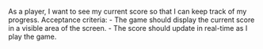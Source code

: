 As a player, I want to see my current score so that I can keep track of my progress.
    Acceptance criteria:
    - The game should display the current score in a visible area of the screen.
    - The score should update in real-time as I play the game.
